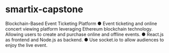 # smartix-capstone
Blockchain-Based Event Ticketing Platform
● Event ticketing and online concert viewing platform leveraging Ethereum blockchain technology. Allowing users to create and purchase online and offline events.
● React.js as frontend and Node.js as backend.
● Use socket.io to allow audiences to enjoy the live event.
